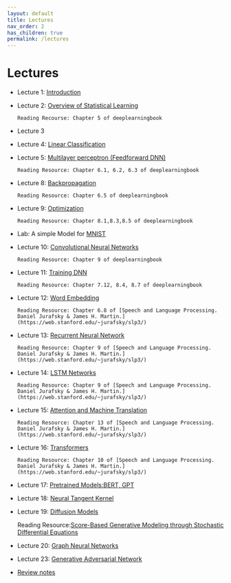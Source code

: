 ```yaml
---
layout: default
title: Lectures
nav_order: 2
has_children: true
permalink: /lectures
---
```


# Lectures

- Lecture 1: [Introduction](https://drive.google.com/file/d/1ywV8jz1hZqIFon289e8VyoRRVPmzH8GK/view?usp=drive_web)
- Lecture 2: [Overview of Statistical Learning](address)

      Reading Recourse: Chapter 5 of deeplearningbook
- Lecture 3
- Lecture 4: [Linear Classification](https://drive.google.com/file/d/1UBzyKvsa4uwT8MG94P6Dx_EWy_p20Tx6/view?usp=drive_link)
- Lecture 5: [Multilayer perceptron (Feedforward DNN)](https://drive.google.com/file/d/1UmZOBDCQc2EU7UOAmTag3Itc_3lk3BQ1/view?usp=drive_link)

      Reading Resource: Chapter 6.1, 6.2, 6.3 of deeplearningbook

- Lecture 8: [Backpropagation](https://drive.google.com/file/d/1z37a8DQv8_klxVALGZcvGHJedHeU-6vM/view?usp=drive_link)

      Reading Resource: Chapter 6.5 of deeplearningbook

- Lecture 9: [Optimization](https://drive.google.com/file/d/17-ZVpJrCG9SnJBrbzdCLtj-FTPOxDP7L/view?usp=sharing)

      Reading Resource: Chapter 8.1,8.3,8.5 of deeplearningbook

- Lab: A simple Model for [MNIST](../../notebooks/sample_notebooks/MNIST.ipynb)

- Lecture 10: [Convolutional Neural Networks](https://drive.google.com/file/d/1u0wWlpvCJreYsESZZBrpxl_vJHu35e_v/view?usp=sharing)

      Reading Resource: Chapter 9 of deeplearningbook


- Lecture 11: [Training DNN](https://drive.google.com/file/d/10wr2HnkBS_8BY3GOC5Ay-NRifgB8BvC0/view?usp=drive_link)

      Reading Resource: Chapter 7.12, 8.4, 8.7 of deeplearningbook

- Lecture 12: [Word Embedding](https://drive.google.com/file/d/1e2EPv4DQMtIibz39Y89D_oimsvOxWZvC/view?usp=sharing)

      Reading Resource: Chapter 6.8 of [Speech and Language Processing. Daniel Jurafsky & James H. Martin.](https://web.stanford.edu/~jurafsky/slp3/)

- Lecture 13: [Recurrent Neural Network](https://drive.google.com/file/d/1WKBWOuViGMS0Q-Ngk5RcScDiiM4WI7mV/view?usp=sharing)

      Reading Resource: Chapter 9 of [Speech and Language Processing. Daniel Jurafsky & James H. Martin.](https://web.stanford.edu/~jurafsky/slp3/)

- Lecture 14: [LSTM Networks](https://drive.google.com/file/d/1vck2OEumReiRf4X4jhq5HMQWoVrQsie2/view?usp=sharing)

      Reading Resource: Chapter 9 of [Speech and Language Processing. Daniel Jurafsky & James H. Martin.](https://web.stanford.edu/~jurafsky/slp3/)

- Lecture 15: [Attention and Machine Translation](https://drive.google.com/file/d/17le09nCQcy5Dtaip6wqqFQKoqo6g9aJ2/view?usp=sharing)

      Reading Resource: Chapter 13 of [Speech and Language Processing. Daniel Jurafsky & James H. Martin.](https://web.stanford.edu/~jurafsky/slp3/)


- Lecture 16: [Transformers](https://drive.google.com/file/d/1kAm664PnWCQ5lJClXdXIOyWxLtLvtizv/view?usp=sharing)   

      Reading Resource: Chapter 10 of [Speech and Language Processing. Daniel Jurafsky & James H. Martin.](https://web.stanford.edu/~jurafsky/slp3/)

- Lecture 17: [Pretrained Models:BERT, GPT](https://drive.google.com/drive/folders/1Kn5tWF3584ysZCqUDNHGVbIhQvwX6dS2?usp=sharing)

- Lecture 18: [Neural Tangent Kernel](https://drive.google.com/file/d/1NHz7PIw8sqKslfcjJVwecvSby4Qbw5Cc/view?usp=sharing)


- Lecture 19: [Diffusion Models](https://drive.google.com/file/d/1OWYUxbLXlhZYOwNCFDk0O90c-s1Rzdl3/view?usp=sharing)

    Reading Resource:[Score-Based Generative Modeling through Stochastic Differential Equations](https://arxiv.org/abs/2011.13456)

- Lecture 20: [Graph Neural Networks](https://drive.google.com/file/d/13GtuPGsLfYK9I76HbR1kObUQqmt1HQ-s/view?usp=drive_link)


- Lecture 23: [Generative Adversarial Network](https://drive.google.com/file/d/1tsL4EmfoukRWRRRmdpS-UempxU5JwXGN/view?usp=drive_link)


- [Review notes](./review.pdf)
